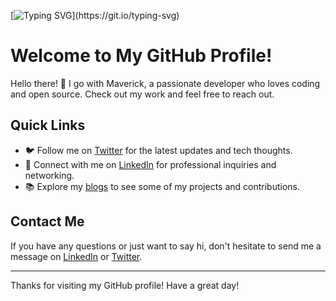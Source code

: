 [![Typing SVG](https://readme-typing-svg.demolab.com?font=Fira+Code&duration=2000&pause=1000&color=1CF724&random=false&width=435&lines=Hello+there...;I'm+james;I+build+stuff+for+the+web.;and+test+them+for+security.;lets+connect.)](https://git.io/typing-svg)

# Welcome to My GitHub Profile!

Hello there! 👋 I go with Maverick, a passionate developer who loves coding and open source. Check out my work and feel free to reach out.

## Quick Links
- 🐦 Follow me on [Twitter](https://bit.ly/3NQrRC4) for the latest updates and tech thoughts.
- 💼 Connect with me on [LinkedIn](https://bit.ly/3Nx2ALE) for professional inquiries and networking.
- 📚 Explore my [blogs](https://apeart30.github.io/portfolio/) to see some of my projects and contributions.

## Contact Me
If you have any questions or just want to say hi, don't hesitate to send me a message on [LinkedIn](https://bit.ly/3Nx2ALE) or [Twitter](https://bit.ly/3NQrRC4).

---

Thanks for visiting my GitHub profile! Have a great day!
